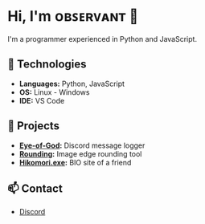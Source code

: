 # Hi, I'm ᴏʙꜱᴇʀᴠᴀɴᴛ 👋

I'm a programmer experienced in Python and JavaScript.

## 🔧 Technologies
- **Languages:** Python, JavaScript
- **OS:** Linux  -  Windows
- **IDE:** VS Code

## 🚀 Projects
- **[Eye-of-God](https://github.com/403observant/Eye-of-God):** Discord message logger
- **[Rounding](https://github.com/403observant/Rounding):** Image edge rounding tool
- **[Hikomori.exe](https://github.com/403observant/hikomori.exe):** BIO site of a friend

## 📫 Contact
- [Discord](403observant.github.io/BIO/Discord)
